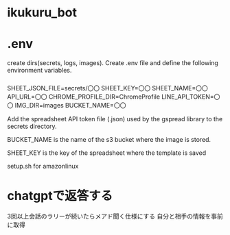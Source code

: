 # ikukuru_bot

# .env


create dirs(secrets, logs, images).
Create .env file and define the following environment variables.

###
SHEET_JSON_FILE=secrets/〇〇
SHEET_KEY=〇〇
SHEET_NAME=〇〇
API_URL=〇〇
CHROME_PROFILE_DIR=ChromeProfile
LINE_API_TOKEN=〇〇
IMG_DIR=images
BUCKET_NAME=〇〇


Add the spreadsheet API token file (.json) used by the gspread library to the secrets directory.

BUCKET_NAME is the name of the s3 bucket where the image is stored.

SHEET_KEY is the key of the spreadsheet where the template is saved


setup.sh for amazonlinux



# chatgptで返答する
3回以上会話のラリーが続いたらメアド聞く仕様にする
自分と相手の情報を事前に取得